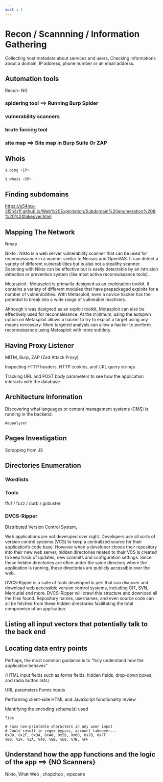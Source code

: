 ```yaml
---
sort : 1
--- 
```


# Recon / Scannning / Information Gathering

Collecting host metadata about services and users, Checking informations about a domain, IP address, phone number or an email address.

## Automation tools 
Recon- NG

### spidering tool ==> Running Burp Spider
### vulnerability scanners 
### brute forcing tool 
### site map ==> Site map in Burp Suite Or ZAP 




## Whois

```bash
$ ping <IP>

$ whois <IP>
```
<!-- # Enhanced Whois
https://domainbigdata.com
https://whois.domaintools.com
https://www.ip2location.com
https://whoisology.com

# myip.ms can provie additional informations
https://myip.ms/

# Get ASN for your target
bgp.he.net

# Pear is a tool used to get informations about an AS
https://github.com/routeur/Pear
python3 Pear.py -a [ASNumber]

# You can identify IP block owned by a company
ipv4info.com

# IP Reputation
https://reputation.team-cymru.com/ -->


## Finding subdomains

https://o54ma-4l5h4r1f.github.io/Web%20Exploitation/Subdomain%20enumeration%20&%20%20takeover.html


## Mapping The Network

Nmap 


<!-- Nessus:
Nessus is a commercial vulnerability scanner. Its purpose is to identify vulnerable applications running on a system and provides a variety of details about potentially exploitable vulnerabilities. Nessus is a paid product, but the comprehensive information that it provides can make it a worthwhile investment for a hacker. -->


Nikto : 
Nikto is a web server vulnerability scanner that can be used for reconnaissance in a manner similar to Nessus and OpenVAS. It can detect a variety of different vulnerabilities but is also not a stealthy scanner. Scanning with Nikto can be effective but is easily detectable by an intrusion detection or prevention system (like most active reconnaissance tools).

Metasploit : 
Metasploit is primarily designed as an exploitation toolkit. It contains a variety of different modules that have prepackaged exploits for a number of vulnerabilities. With Metasploit, even a novice hacker has the potential to break into a wide range of vulnerable machines.

Although it was designed as an exploit toolkit, Metasploit can also be effectively used for reconnaissance. At the minimum, using the autopwn option on Metasploit allows a hacker to try to exploit a target using any means necessary. More targeted analysis can allow a hacker to perform reconnaissance using Metasploit with more subtlety.


## Having Proxy Listener

MITM, Burp, ZAP (Zed Attack Proxy) 

Inspecting HTTP headers, HTTP cookies, and URL query strings

Tracking URL and POST body parameters to see how the application interacts with the database



## Architecture Information

Discovering what languages or content management systems (CMS) is running in the backend.

`Wappalyzer`


## Pages Investigation

Scrapping from JS

## Directories Enumeration 

### Wordlists 

### Tools

ffuf / fuzz / durb / gobuster



### DVCS-Ripper

Distributed Version Control System, 

Web applications are not developed over night. Developers use all sorts of version control systems (VCS) to keep a centralized source for their application’s code base. However when a developer clones their repository into their new web server, hidden directories related to their VCS is created to keep track of updates, new commits and configuration settings. Since these hidden directories are often under the same directory where the application is running, these directories are publicly accessible over the web.

DVCS-Ripper is a suite of tools developed in perl that can discover and download web accessible version control systems, including GIT, SVN, Mercurial and more. DVCS-Ripper will crawl this structure and download all the files found. Repository names, usernames, and even source code can all be fetched from these hidden directories facilitating the total compromise of an application.





## Listing all input vectors that potentially talk to the back end
## Locating data entry points 

Perhaps, the most common guidance is to “fully understand how the application behaves”

(HTML input fields such as forms fields, hidden fields, drop-down boxes, and radio button lists)

URL parameters 
Forms inputs 



Performing client-side HTML and JavaScript functionality review


Identifying the encoding scheme(s) used





```note
Tips

# Fuzz non-printable characters in any user input
# Could result in regex bypass, account takeover...
0x00, 0x2F, 0x3A, 0x40, 0x5B, 0x60, 0x7B, 0xFF
%00, %2F, %3A, %40, %5B, %60, %7B, %FF
```

## Understand how the app functions and the logic of the app ==> {NO Scanners}









Nikto, What Web , chopchop , wpscane
